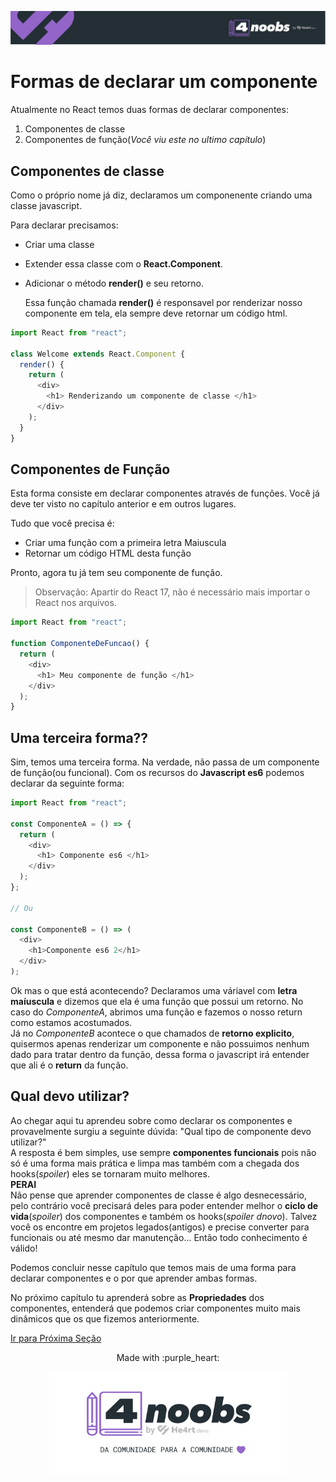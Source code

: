 <p align="center">
  <a href="https://github.com/he4rt/4noobs" target="_blank">
    <img src="../../assets/global/header-4noobs.svg">
  </a>
</p>

# Formas de declarar um componente

Atualmente no React temos duas formas de declarar componentes:

1.  Componentes de classe
2.  Componentes de função(_Você viu este no ultimo capítulo_)

## Componentes de classe

Como o próprio nome já diz, declaramos um componenente criando uma classe javascript.

Para declarar precisamos:

- Criar uma classe
- Extender essa classe com o **React.Component**.
- Adicionar o método **render()** e seu retorno.

  Essa função chamada **render()** é responsavel por renderizar nosso componente em tela, ela sempre deve retornar um código html.

```js
import React from "react";

class Welcome extends React.Component {
  render() {
    return (
      <div>
        <h1> Renderizando um componente de classe </h1>
      </div>
    );
  }
}
```

## Componentes de Função

Esta forma consiste em declarar componentes através de funções. Você já deve ter visto no capítulo anterior e em outros lugares.

Tudo que você precisa é:

- Criar uma função com a primeira letra Maiuscula
- Retornar um código HTML desta função

Pronto, agora tu já tem seu componente de função.

> Observação: Apartir do React 17, não é necessário mais importar o React nos arquivos.

```js
import React from "react";

function ComponenteDeFuncao() {
  return (
    <div>
      <h1> Meu componente de função </h1>
    </div>
  );
}
```

## Uma terceira forma??

Sim, temos uma terceira forma. Na verdade, não passa de um componente de função(ou funcional). Com os recursos do **Javascript es6** podemos declarar da seguinte forma:

```js
import React from "react";

const ComponenteA = () => {
  return (
    <div>
      <h1> Componente es6 </h1>
    </div>
  );
};

// Ou

const ComponenteB = () => (
  <div>
    <h1>Componente es6 2</h1>
  </div>
);
```

Ok mas o que está acontecendo?
Declaramos uma váriavel com **letra maíuscula** e dizemos que ela é uma função que possui um retorno.
No caso do _ComponenteA_, abrimos uma função e fazemos o nosso return como estamos acostumados. <br/> Já no _ComponenteB_ acontece o que chamados de **retorno explicito**, quisermos apenas renderizar um componente e não possuimos nenhum dado para tratar dentro da função, dessa forma o javascript irá entender que ali é o **return** da função.

## Qual devo utilizar?

Ao chegar aqui tu aprendeu sobre como declarar os componentes e provavelmente surgiu a seguinte dúvida: "Qual tipo de componente devo utilizar?" <br/>
A resposta é bem simples, use sempre **componentes funcionais** pois não só é uma forma mais prática e limpa mas também com a chegada dos hooks(_spoiler_) eles se tornaram muito melhores. <br/>
**PERAI** <br/>
Não pense que aprender componentes de classe é algo desnecessário, pelo contrário você precisará deles para poder entender melhor o **ciclo de vida**(_spoiler_) dos componentes e também os hooks(_spoiler dnovo_). Talvez você os encontre em projetos legados(antigos) e precise converter para funcionais ou até mesmo dar manutenção... Então todo conhecimento é válido!

Podemos concluir nesse capítulo que temos mais de uma forma para declarar componentes e o por que aprender ambas formas.

No próximo capítulo tu aprenderá sobre as **Propriedades** dos componentes, entenderá que podemos criar componentes muito mais dinâmicos que os que fizemos anteriormente.

[Ir para Próxima Seção](./4.2-Propriedades.md)

<p align="center">Made with :purple_heart:</p>

<p align="center">
  <a href="https://github.com/he4rt/4noobs" target="_blank">
    <img src="../../assets/global/footer-4noobs.svg" width="380">
  </a>
</p>

